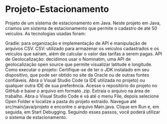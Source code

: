 # Projeto-Estacionamento
Projeto de um sistema de estacionamento em Java.
Neste projeto em Java, criamos um sistema de estacionamento que permite o cadastro de até 50 veículos. As tecnologias usadas foram:

Gradle: para organização e implementação de API e manipulação de arquivos CSV.
CSV: utilizado para armazenar os veículos cadastrados e os veículos que saíram, além de calcular o valor das tarifas a serem pagas.
API de Geolocalização: decidimos usar o Nominatim, uma API de geolocalização open source que permite visualizar latitude e longitude.
Como executar o projeto:
Certifique-se de ter o JDK instalado em seu dispositivo, que pode ser obtido no site da Oracle ou de outras fontes confiáveis.
Abra o Visual Studio Code (a IDE utilizada no projeto) ou qualquer outra IDE de sua preferência.
Acesse o repositório do projeto no GitHub e baixe o arquivo em formato .zip. Extraia o arquivo na área de trabalho.
Abra o Visual Studio Code e vá até o menu File, depois selecione Open Folder e localize a pasta do projeto extraído.
Navegue até src/main/java/projeto e encontre o arquivo Main.java.
Clique em Run e, em seguida, em Start Debugging.
Seguindo esses passos, você poderá utilizar o sistema de estacionamento.
